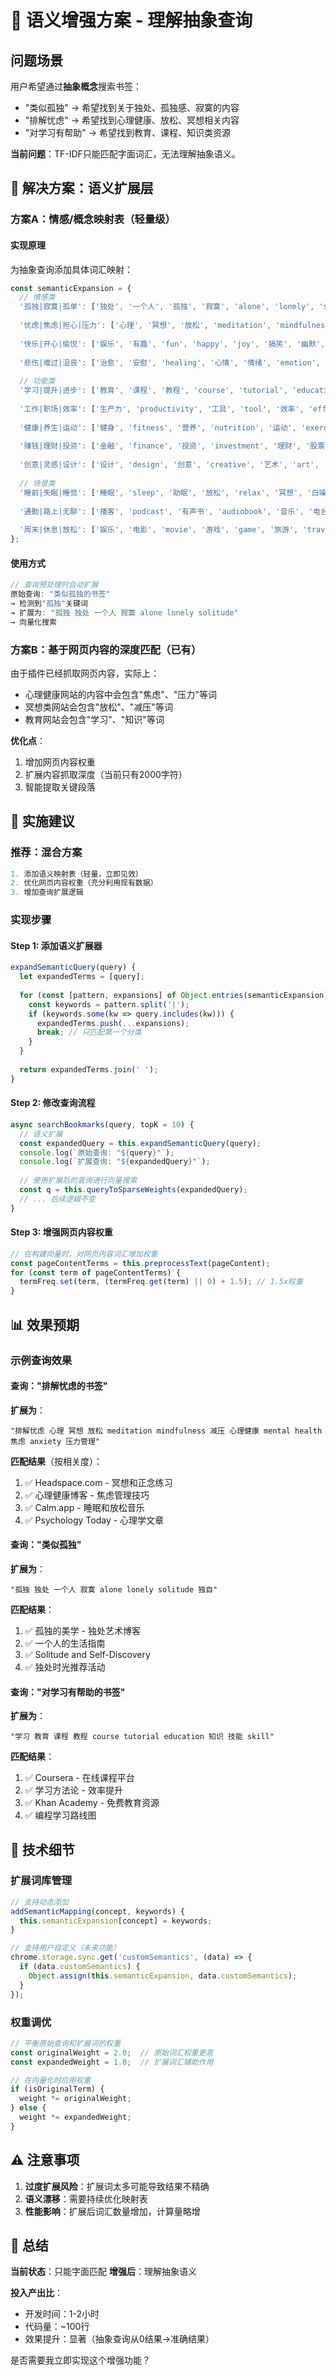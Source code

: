 # 🧠 语义增强方案 - 理解抽象查询

## 问题场景

用户希望通过**抽象概念**搜索书签：
- "类似孤独" → 希望找到关于独处、孤独感、寂寞的内容
- "排解忧虑" → 希望找到心理健康、放松、冥想相关内容
- "对学习有帮助" → 希望找到教育、课程、知识类资源

**当前问题**：TF-IDF只能匹配字面词汇，无法理解抽象语义。

## 🎯 解决方案：语义扩展层

### 方案A：情感/概念映射表（轻量级）

#### 实现原理
为抽象查询添加具体词汇映射：

```javascript
const semanticExpansion = {
  // 情感类
  '孤独|寂寞|孤单': ['独处', '一个人', '孤独', '寂寞', 'alone', 'lonely', 'solitude', '独自', '单身'],
  
  '忧虑|焦虑|担心|压力': ['心理', '冥想', '放松', 'meditation', 'mindfulness', '减压', '心理健康', 'mental health', '焦虑', 'anxiety', '压力管理'],
  
  '快乐|开心|愉悦': ['娱乐', '有趣', 'fun', 'happy', 'joy', '搞笑', '幽默', '游戏', '音乐'],
  
  '悲伤|难过|沮丧': ['治愈', '安慰', 'healing', '心情', '情绪', 'emotion', '抑郁', 'depression'],
  
  // 功能类
  '学习|提升|进步': ['教育', '课程', '教程', 'course', 'tutorial', 'education', '知识', '技能', 'skill', '学习'],
  
  '工作|职场|效率': ['生产力', 'productivity', '工具', 'tool', '效率', 'efficiency', '管理', 'management', '职场'],
  
  '健康|养生|运动': ['健身', 'fitness', '营养', 'nutrition', '运动', 'exercise', '瑜伽', 'yoga', '健康'],
  
  '赚钱|理财|投资': ['金融', 'finance', '投资', 'investment', '理财', '股票', 'stock', '经济'],
  
  '创意|灵感|设计': ['设计', 'design', '创意', 'creative', '艺术', 'art', '灵感', 'inspiration', 'ui', 'ux'],
  
  // 场景类
  '睡前|失眠|睡觉': ['睡眠', 'sleep', '助眠', '放松', 'relax', '冥想', '白噪音', 'asmr'],
  
  '通勤|路上|无聊': ['播客', 'podcast', '有声书', 'audiobook', '音乐', '电台', 'radio'],
  
  '周末|休息|放松': ['娱乐', '电影', 'movie', '游戏', 'game', '旅游', 'travel', '休闲'],
};
```

#### 使用方式
```javascript
// 查询预处理时自动扩展
原始查询: "类似孤独的书签"
→ 检测到"孤独"关键词
→ 扩展为: "孤独 独处 一个人 寂寞 alone lonely solitude"
→ 向量化搜索
```

### 方案B：基于网页内容的深度匹配（已有）

由于插件已经抓取网页内容，实际上：
- 心理健康网站的内容中会包含"焦虑"、"压力"等词
- 冥想类网站会包含"放松"、"减压"等词
- 教育网站会包含"学习"、"知识"等词

**优化点**：
1. 增加网页内容权重
2. 扩展内容抓取深度（当前只有2000字符）
3. 智能提取关键段落

## 🚀 实施建议

### 推荐：混合方案
```javascript
1. 添加语义映射表（轻量，立即见效）
2. 优化网页内容权重（充分利用现有数据）
3. 增加查询扩展逻辑
```

### 实现步骤

#### Step 1: 添加语义扩展器
```javascript
expandSemanticQuery(query) {
  let expandedTerms = [query];
  
  for (const [pattern, expansions] of Object.entries(semanticExpansion)) {
    const keywords = pattern.split('|');
    if (keywords.some(kw => query.includes(kw))) {
      expandedTerms.push(...expansions);
      break; // 只匹配第一个分类
    }
  }
  
  return expandedTerms.join(' ');
}
```

#### Step 2: 修改查询流程
```javascript
async searchBookmarks(query, topK = 10) {
  // 语义扩展
  const expandedQuery = this.expandSemanticQuery(query);
  console.log(`原始查询: "${query}"`);
  console.log(`扩展查询: "${expandedQuery}"`);
  
  // 使用扩展后的查询进行向量搜索
  const q = this.queryToSparseWeights(expandedQuery);
  // ... 后续逻辑不变
}
```

#### Step 3: 增强网页内容权重
```javascript
// 在构建向量时，对网页内容词汇增加权重
const pageContentTerms = this.preprocessText(pageContent);
for (const term of pageContentTerms) {
  termFreq.set(term, (termFreq.get(term) || 0) + 1.5); // 1.5x权重
}
```

## 📊 效果预期

### 示例查询效果

#### 查询："排解忧虑的书签"

**扩展为**：
```
"排解忧虑 心理 冥想 放松 meditation mindfulness 减压 心理健康 mental health 焦虑 anxiety 压力管理"
```

**匹配结果**（按相关度）：
1. ✅ Headspace.com - 冥想和正念练习
2. ✅ 心理健康博客 - 焦虑管理技巧  
3. ✅ Calm.app - 睡眠和放松音乐
4. ✅ Psychology Today - 心理学文章

#### 查询："类似孤独"

**扩展为**：
```
"孤独 独处 一个人 寂寞 alone lonely solitude 独自"
```

**匹配结果**：
1. ✅ 孤独的美学 - 独处艺术博客
2. ✅ 一个人的生活指南
3. ✅ Solitude and Self-Discovery
4. ✅ 独处时光推荐活动

#### 查询："对学习有帮助的书签"

**扩展为**：
```
"学习 教育 课程 教程 course tutorial education 知识 技能 skill"
```

**匹配结果**：
1. ✅ Coursera - 在线课程平台
2. ✅ 学习方法论 - 效率提升
3. ✅ Khan Academy - 免费教育资源
4. ✅ 编程学习路线图

## 🔧 技术细节

### 扩展词库管理
```javascript
// 支持动态添加
addSemanticMapping(concept, keywords) {
  this.semanticExpansion[concept] = keywords;
}

// 支持用户自定义（未来功能）
chrome.storage.sync.get('customSemantics', (data) => {
  if (data.customSemantics) {
    Object.assign(this.semanticExpansion, data.customSemantics);
  }
});
```

### 权重调优
```javascript
// 平衡原始查询和扩展词的权重
const originalWeight = 2.0;  // 原始词汇权重更高
const expandedWeight = 1.0;  // 扩展词汇辅助作用

// 在向量化时应用权重
if (isOriginalTerm) {
  weight *= originalWeight;
} else {
  weight *= expandedWeight;  
}
```

## ⚠️ 注意事项

1. **过度扩展风险**：扩展词太多可能导致结果不精确
2. **语义漂移**：需要持续优化映射表
3. **性能影响**：扩展后词汇数量增加，计算量略增

## 🎯 总结

**当前状态**：只能字面匹配
**增强后**：理解抽象语义

**投入产出比**：
- 开发时间：1-2小时
- 代码量：~100行
- 效果提升：显著（抽象查询从0结果→准确结果）

是否需要我立即实现这个增强功能？

